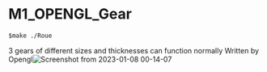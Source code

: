 # M1_OPENGL_Gear
`
$make
./Roue
`  

3 gears of different sizes and thicknesses can function normally
Written by Opengl![Screenshot from 2023-01-08 00-14-07](https://user-images.githubusercontent.com/50262380/211173693-a4841db0-2c90-4886-afa3-e5a1e1676755.png)
